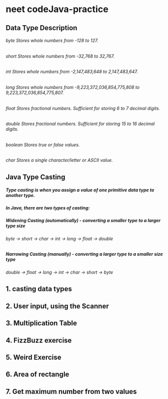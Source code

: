 # neet codeJava-practice

## Data Type Description

###### byte Stores whole numbers from -128 to 127.

###### short Stores whole numbers from -32,768 to 32,767.

###### int Stores whole numbers from -2,147,483,648 to 2,147,483,647.

###### long Stores whole numbers from -9,223,372,036,854,775,808 to 9,223,372,036,854,775,807.

###### float Stores fractional numbers. Sufficient for storing 6 to 7 decimal digits.

###### double Stores fractional numbers. Sufficient for storing 15 to 16 decimal digits.

###### boolean Stores true or false values.

###### char Stores a single character/letter or ASCII value.

## Java Type Casting

##### Type casting is when you assign a value of one primitive data type to another type.

##### In Java, there are two types of casting:

##### Widening Casting (automatically) - converting a smaller type to a larger type size

###### byte -> short -> char -> int -> long -> float -> double

##### Narrowing Casting (manually) - converting a larger type to a smaller size type

###### double -> float -> long -> int -> char -> short -> byte

## 1. casting data types

## 2. User input, using the Scanner

## 3. Multiplication Table

## 4. FizzBuzz exercise

## 5. Weird Exercise

## 6. Area of rectangle

## 7. Get maximum number from two values
